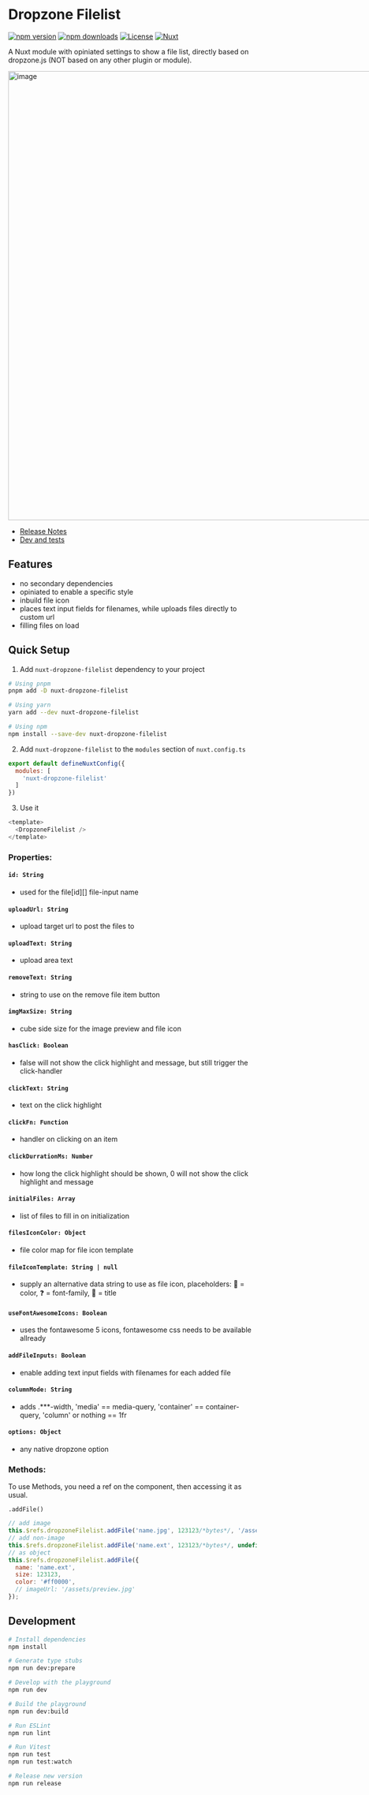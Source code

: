 # Dropzone Filelist

[![npm version][npm-version-src]][npm-version-href]
[![npm downloads][npm-downloads-src]][npm-downloads-href]
[![License][license-src]][license-href]
[![Nuxt][nuxt-src]][nuxt-href]

A Nuxt module with opiniated settings to show a file list, directly based on dropzone.js (NOT based on any other plugin or module).

<img width="911" alt="image" src="https://github.com/BananaAcid/compile-superhero/assets/1894723/31e8000c-a2f1-4116-bc1f-2dca94a5bd6d" style="max-width: 80vw" />

- [Release Notes](/CHANGELOG.md)
- [Dev and tests](https://codesandbox.io/p/sandbox/dropzone-tests-and-styles-r7rows)

<!--
- [🏀 Online playground](https://stackblitz.com/github/your-org/nuxt-dropzone-filelist?file=playground%2Fapp.vue) -->
<!-- - [📖 &nbsp;Documentation](https://example.com) -->

## Features

<!-- Highlight some of the features your module provide here -->
- no secondary dependencies
- opiniated to enable a specific style
- inbuild file icon
- places text input fields for filenames, while uploads files directly to custom url
- filling files on load

## Quick Setup

1. Add `nuxt-dropzone-filelist` dependency to your project

```bash
# Using pnpm
pnpm add -D nuxt-dropzone-filelist

# Using yarn
yarn add --dev nuxt-dropzone-filelist

# Using npm
npm install --save-dev nuxt-dropzone-filelist
```

2. Add `nuxt-dropzone-filelist` to the `modules` section of `nuxt.config.ts`

```js
export default defineNuxtConfig({
  modules: [
    'nuxt-dropzone-filelist'
  ]
})
```

3. Use it

```js
<template>
  <DropzoneFilelist />
</template>
```

### Properties:

#### `id: String`
- used for the file[id][] file-input name
#### `uploadUrl: String`
- upload target url to post the files to
#### `uploadText: String`
- upload area text
#### `removeText: String`
- string to use on the remove file item button
#### `imgMaxSize: String`
- cube side size for the image preview and file icon
#### `hasClick: Boolean`
- false will not show the click highlight and message, but still trigger the click-handler
#### `clickText: String`
- text on the click highlight
#### `clickFn: Function`
- handler on clicking on an item
#### `clickDurrationMs: Number`
- how long the click highlight should be shown, 0 will not show the click highlight and message
#### `initialFiles: Array`
- list of files to fill in on initialization
#### `filesIconColor: Object`
- file color map for file icon template
#### `fileIconTemplate: String | null`
- supply an alternative data string to use as file icon, placeholders: 🔆 = color, ❓ = font-family, 👑 = title
#### `useFontAwesomeIcons: Boolean`
- uses the fontawesome 5 icons, fontawesome css needs to be available allready
#### `addFileInputs: Boolean`
- enable adding text input fields with filenames for each added file
#### `columnMode: String`
- adds .***-width, 'media' == media-query, 'container' == container-query, 'column' or nothing == 1fr
#### `options: Object`
- any native dropzone option


### Methods: 

To use Methods, you need a ref on the component, then accessing it as usual.


`.addFile()`
```js
// add image
this.$refs.dropzoneFilelist.addFile('name.jpg', 123123/*bytes*/, '/assets/preview.jpg');
// add non-image
this.$refs.dropzoneFilelist.addFile('name.ext', 123123/*bytes*/, undefined, '#FF0000');
// as object
this.$refs.dropzoneFilelist.addFile({
  name: 'name.ext',
  size: 123123,
  color: '#ff0000',
  // imageUrl: '/assets/preview.jpg'
});
```

## Development

```bash
# Install dependencies
npm install

# Generate type stubs
npm run dev:prepare

# Develop with the playground
npm run dev

# Build the playground
npm run dev:build

# Run ESLint
npm run lint

# Run Vitest
npm run test
npm run test:watch

# Release new version
npm run release
```

<!-- Badges -->
[npm-version-src]: https://img.shields.io/npm/v/nuxt-dropzone-filelist/latest.svg?style=flat&colorA=18181B&colorB=28CF8D
[npm-version-href]: https://npmjs.com/package/nuxt-dropzone-filelist

[npm-downloads-src]: https://img.shields.io/npm/dm/nuxt-dropzone-filelist.svg?style=flat&colorA=18181B&colorB=28CF8D
[npm-downloads-href]: https://npmjs.com/package/nuxt-dropzone-filelist

[license-src]: https://img.shields.io/npm/l/nuxt-dropzone-filelist.svg?style=flat&colorA=18181B&colorB=28CF8D
[license-href]: https://npmjs.com/package/nuxt-dropzone-filelist

[nuxt-src]: https://img.shields.io/badge/Nuxt-18181B?logo=nuxt.js
[nuxt-href]: https://nuxt.com
